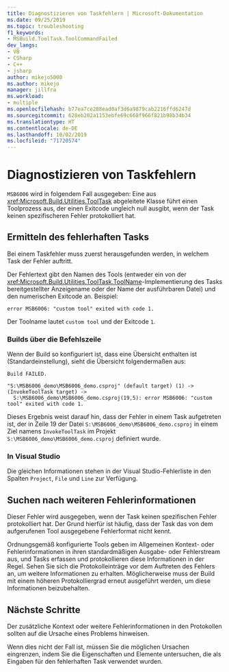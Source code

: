 ```yaml
---
title: Diagnostizieren von Taskfehlern | Microsoft-Dokumentation
ms.date: 09/25/2019
ms.topic: troubleshooting
f1_keywords:
- MSBuild.ToolTask.ToolCommandFailed
dev_langs:
- VB
- CSharp
- C++
- jsharp
author: mikejo5000
ms.author: mikejo
manager: jillfra
ms.workload:
- multiple
ms.openlocfilehash: b77ea7ce288ead0af3d6a9879cab2216ffd6247d
ms.sourcegitcommit: 628eb202a1153ebfe69c668f966f821b98b34b34
ms.translationtype: HT
ms.contentlocale: de-DE
ms.lasthandoff: 10/02/2019
ms.locfileid: "71720574"
---
```

# <a name="diagnosing-task-failures"></a>Diagnostizieren von Taskfehlern

`MSB6006` wird in folgendem Fall ausgegeben: Eine aus <xref:Microsoft.Build.Utilities.ToolTask> abgeleitete Klasse führt einen Toolprozess aus, der einen Exitcode ungleich null ausgibt, wenn der Task keinen spezifischeren Fehler protokolliert hat.

## <a name="identifying-the-failing-task"></a>Ermitteln des fehlerhaften Tasks

Bei einem Taskfehler muss zuerst herausgefunden werden, in welchem Task der Fehler auftritt.

Der Fehlertext gibt den Namen des Tools (entweder ein von der <xref:Microsoft.Build.Utilities.ToolTask.ToolName>-Implementierung des Tasks bereitgestellter Anzeigename oder der Name der ausführbaren Datei) und den numerischen Exitcode an. Beispiel:

```text
error MSB6006: "custom tool" exited with code 1.
```

Der Toolname lautet `custom tool` und der Exitcode `1`.

### <a name="command-line-builds"></a>Builds über die Befehlszeile

Wenn der Build so konfiguriert ist, dass eine Übersicht enthalten ist (Standardeinstellung), sieht die Übersicht folgendermaßen aus:

```text
Build FAILED.

"S:\MSB6006_demo\MSB6006_demo.csproj" (default target) (1) ->
(InvokeToolTask target) ->
  S:\MSB6006_demo\MSB6006_demo.csproj(19,5): error MSB6006: "custom tool" exited with code 1.
```

Dieses Ergebnis weist darauf hin, dass der Fehler in einem Task aufgetreten ist, der in Zeile 19 der Datei `S:\MSB6006_demo\MSB6006_demo.csproj` in einem Ziel namens `InvokeToolTask` im Projekt `S:\MSB6006_demo\MSB6006_demo.csproj` definiert wurde.

### <a name="in-visual-studio"></a>In Visual Studio

Die gleichen Informationen stehen in der Visual Studio-Fehlerliste in den Spalten `Project`, `File` und `Line` zur Verfügung.

## <a name="finding-more-failure-information"></a>Suchen nach weiteren Fehlerinformationen

Dieser Fehler wird ausgegeben, wenn der Task keinen spezifischen Fehler protokolliert hat. Der Grund hierfür ist häufig, dass der Task das von dem aufgerufenen Tool ausgegebene Fehlerformat nicht kennt.

Ordnungsgemäß konfigurierte Tools geben im Allgemeinen Kontext- oder Fehlerinformationen in ihren standardmäßigen Ausgabe- oder Fehlerstream aus, und Tasks erfassen und protokollieren diese Informationen in der Regel. Sehen Sie sich die Protokolleinträge vor dem Auftreten des Fehlers an, um weitere Informationen zu erhalten. Möglicherweise muss der Build mit einem höheren Protokolliergrad erneut ausgeführt werden, um diese Informationen beizubehalten.

## <a name="next-steps"></a>Nächste Schritte

Der zusätzliche Kontext oder weitere Fehlerinformationen in den Protokollen sollten auf die Ursache eines Problems hinweisen.

Wenn dies nicht der Fall ist, müssen Sie die möglichen Ursachen eingrenzen, indem Sie die Eigenschaften und Elemente untersuchen, die als Eingaben für den fehlerhaften Task verwendet wurden.
